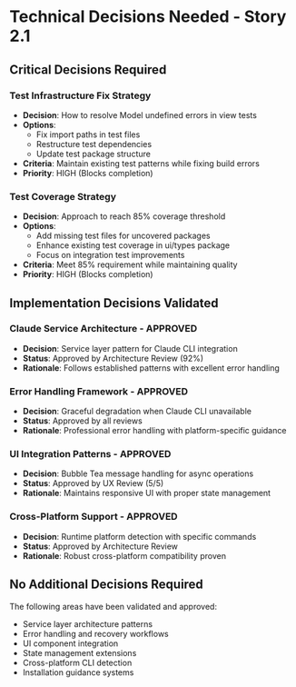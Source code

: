 # Technical Decisions Needed - Story 2.1

## Critical Decisions Required

### Test Infrastructure Fix Strategy
- **Decision**: How to resolve Model undefined errors in view tests
- **Options**: 
  - Fix import paths in test files
  - Restructure test dependencies
  - Update test package structure
- **Criteria**: Maintain existing test patterns while fixing build errors
- **Priority**: HIGH (Blocks completion)

### Test Coverage Strategy
- **Decision**: Approach to reach 85% coverage threshold  
- **Options**:
  - Add missing test files for uncovered packages
  - Enhance existing test coverage in ui/types package
  - Focus on integration test improvements
- **Criteria**: Meet 85% requirement while maintaining quality
- **Priority**: HIGH (Blocks completion)

## Implementation Decisions Validated

### Claude Service Architecture - APPROVED
- **Decision**: Service layer pattern for Claude CLI integration
- **Status**: Approved by Architecture Review (92%)
- **Rationale**: Follows established patterns with excellent error handling

### Error Handling Framework - APPROVED
- **Decision**: Graceful degradation when Claude CLI unavailable
- **Status**: Approved by all reviews
- **Rationale**: Professional error handling with platform-specific guidance

### UI Integration Patterns - APPROVED
- **Decision**: Bubble Tea message handling for async operations
- **Status**: Approved by UX Review (5/5)
- **Rationale**: Maintains responsive UI with proper state management

### Cross-Platform Support - APPROVED
- **Decision**: Runtime platform detection with specific commands
- **Status**: Approved by Architecture Review
- **Rationale**: Robust cross-platform compatibility proven

## No Additional Decisions Required

The following areas have been validated and approved:
- Service layer architecture patterns
- Error handling and recovery workflows  
- UI component integration
- State management extensions
- Cross-platform CLI detection
- Installation guidance systems